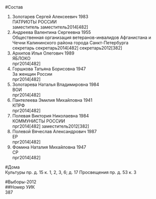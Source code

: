 #Состав  
1. Золотарев Сергей Алексеевич 1983  
    ПАТРИОТЫ РОССИИ  
    заместитель заместитель2014[482]  
2. Андреева Валентина Сергеевна 1955  
    Общественная организация ветеранов-инвалидов Афганистана и Чечни Калининского района города Санкт-Петербурга  
    секретарь секретарь2014[482] секретарь2012[382]  
3. Архипов Илья Олегович 1989  
    ЯБЛОКО  
    прг2014[482]  
4. Горшкова Татьяна Борисовна 1947  
    За женщин России  
    прг2014[482]  
5. Золотарева Наталья Владимировна 1984  
    ВОИ  
    прг2014[482]  
6. Пантелеева Эмилия Михайловна 1941  
    КПРФ  
    прг2014[482]  
7. Полевая Виктория Николаевна 1984  
    КОММУНИСТЫ РОССИИ  
    прг2014[482] заместитель2012[382]  
8. Полевой Вячеслав Александрович 1987  
    ЕР  
    прг2014[482]  
9. Фомина Наталия Михайловна 1947  
    СР  
    прг2014[482]  
  
#Дома  
Культуры пр. д. 15 к. 1, 2, 3, 6; д. 17 Просвещения пр. д. 53 к. 3  
  
#Выборы-2012  
##Номер УИК  
387  
